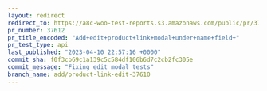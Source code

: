 ```yaml
---
layout: redirect
redirect_to: https://a8c-woo-test-reports.s3.amazonaws.com/public/pr/37612/api/index.html
pr_number: 37612
pr_title_encoded: "Add+edit+product+link+modal+under+name+field+"
pr_test_type: api
last_published: "2023-04-10 22:57:16 +0000"
commit_sha: f0f3cb69c1a139c5c584df106b6d7c2cb2fc305e
commit_message: "Fixing edit modal tests"
branch_name: add/product-link-edit-37610
---
```

